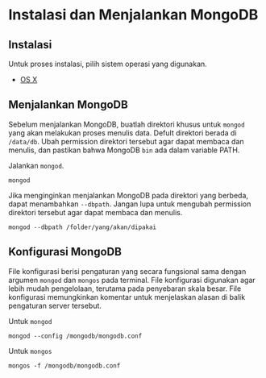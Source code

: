 # Instalasi dan Menjalankan MongoDB

## Instalasi

Untuk proses instalasi, pilih sistem operasi yang digunakan.

* [OS X](instalasi_os_x.md)


## Menjalankan MongoDB

Sebelum menjalankan MongoDB, buatlah direktori khusus untuk `mongod` yang akan melakukan proses menulis data. Defult direktori berada di `/data/db`. Ubah permission direktori tersebut agar dapat membaca dan menulis, dan pastikan bahwa MongoDB `bin` ada dalam variable PATH.


Jalankan `mongod`.

    mongod

Jika menginginkan menjalankan MongoDB pada direktori yang berbeda, dapat menambahkan `--dbpath`. Jangan lupa untuk mengubah permission direktori tersebut agar dapat membaca dan menulis.

    mongod --dbpath /folder/yang/akan/dipakai
    
    

## Konfigurasi MongoDB
    
File konfigurasi berisi pengaturan yang secara fungsional sama dengan argumen `mongod` dan `mongos` pada terminal. File konfigurasi digunakan agar lebih mudah pengelolaan, terutama pada penyebaran skala besar. File konfigurasi memungkinkan komentar untuk menjelaskan alasan di balik pengaturan server tersebut.
    
Untuk `mongod`

    mongod --config /mongodb/mongodb.conf
    

Untuk `mongos`

    mongos -f /mongodb/mongodb.conf
    
    
    
    
    
    
    